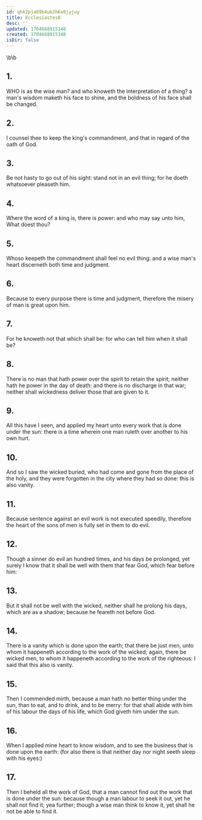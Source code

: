 ```yaml
---
id: qhk2pja69b4ub2h6x0jyjuy
title: Ecclesiastes8
desc: ''
updated: 1704668915348
created: 1704668915348
isDir: false
---
```

\b\b
## 1.
WHO is as the wise man?  and who knoweth the interpretation of a thing?  a man's wisdom maketh his face to shine, and the boldness of his face shall be changed.
## 2.
I counsel thee to keep the king's commandment, and that in regard of the oath of God.
## 3.
Be not hasty to go out of his sight: stand not in an evil thing; for he doeth whatsoever pleaseth him.
## 4.
Where the word of a king is, there is power: and who may say unto him, What doest thou?
## 5.
Whoso keepeth the commandment shall feel no evil thing: and a wise man's heart discerneth both time and judgment.
## 6.
Because to every purpose there is time and judgment, therefore the misery of man is great upon him.
## 7.
For he knoweth not that which shall be: for who can tell him when it shall be?
## 8.
There is no man that hath power over the spirit to retain the spirit; neither hath he power in the day of death: and there is no discharge in that war; neither shall wickedness deliver those that are given to it.
## 9.
All this have I seen, and applied my heart unto every work that is done under the sun: there is a time wherein one man ruleth over another to his own hurt.
## 10.
And so I saw the wicked buried, who had come and gone from the place of the holy, and they were forgotten in the city where they had so done: this is also vanity.
## 11.
Because sentence against an evil work is not executed speedily, therefore the heart of the sons of men is fully set in them to do evil.
## 12.
Though a sinner do evil an hundred times, and his days be prolonged, yet surely I know that it shall be well with them that fear God, which fear before him:
## 13.
But it shall not be well with the wicked, neither shall he prolong his days, which are as a shadow; because he feareth not before God.
## 14.
There is a vanity which is done upon the earth; that there be just men, unto whom it happeneth according to the work of the wicked; again, there be wicked men, to whom it happeneth according to the work of the righteous: I said that this also is vanity.
## 15.
Then I commended mirth, because a man hath no better thing under the sun, than to eat, and to drink, and to be merry: for that shall abide with him of his labour the days of his life, which God giveth him under the sun.
## 16.
When I applied mine heart to know wisdom, and to see the business that is done upon the earth: (for also there is that neither day nor night seeth sleep with his eyes:)
## 17.
Then I beheld all the work of God, that a man cannot find out the work that is done under the sun: because though a man labour to seek it out, yet he shall not find it; yea further; though a wise man think to know it, yet shall he not be able to find it.
